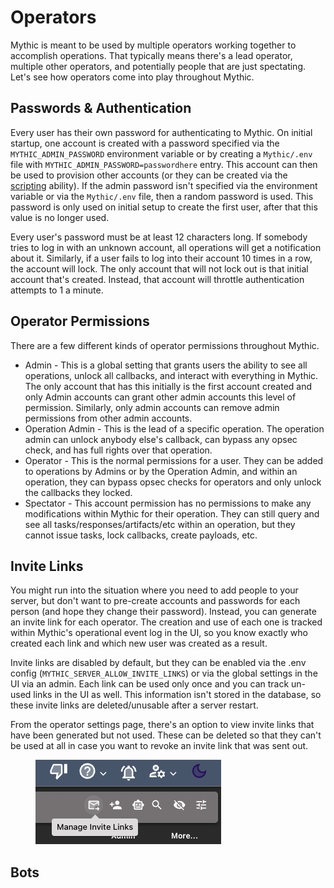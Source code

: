 # Operators

Mythic is meant to be used by multiple operators working together to accomplish operations. That typically means there's a lead operator, multiple other operators, and potentially people that are just spectating. Let's see how operators come into play throughout Mythic.

## Passwords & Authentication

Every user has their own password for authenticating to Mythic. On initial startup, one account is created with a password specified via the `MYTHIC_ADMIN_PASSWORD` environment variable or by creating a `Mythic/.env` file with `MYTHIC_ADMIN_PASSWORD=passwordhere` entry. This account can then be used to provision other accounts (or they can be created via the [scripting](scripting.md) ability). If the admin password isn't specified via the environment variable or via the `Mythic/.env` file, then a random password is used. This password is only used on initial setup to create the first user, after that this value is no longer used.

Every user's password must be at least 12 characters long. If somebody tries to log in with an unknown account, all operations will get a notification about it. Similarly, if a user fails to log into their account 10 times in a row, the account will lock. The only account that will not lock out is that initial account that's created. Instead, that account will throttle authentication attempts to 1 a minute.

## Operator Permissions

There are a few different kinds of operator permissions throughout Mythic.

* Admin - This is a global setting that grants users the ability to see all operations, unlock all callbacks, and interact with everything in Mythic. The only account that has this initially is the first account created and only Admin accounts can grant other admin accounts this level of permission. Similarly, only admin accounts can remove admin permissions from other admin accounts.
* Operation Admin - This is the lead of a specific operation. The operation admin can unlock anybody else's callback, can bypass any opsec check, and has full rights over that operation.
* Operator - This is the normal permissions for a user. They can be added to operations by Admins or by the Operation Admin, and within an operation, they can bypass opsec checks for operators and only unlock the callbacks they locked.
* Spectator - This account permission has no permissions to make any modifications within Mythic for their operation. They can still query and see all tasks/responses/artifacts/etc within an operation, but they cannot issue tasks, lock callbacks, create payloads, etc.

## Invite Links

You might run into the situation where you need to add people to your server, but don't want to pre-create accounts and passwords for each person (and hope they change their password). Instead, you can generate an invite link for each operator. The creation and use of each one is tracked within Mythic's operational event log in the UI, so you know exactly who created each link and which new user was created as a result.&#x20;

Invite links are disabled by default, but they can be enabled via the .env config (`MYTHIC_SERVER_ALLOW_INVITE_LINKS`) or via the global settings in the UI via an admin. Each link can be used only once and you can track un-used links in the UI as well. This information isn't stored in the database, so these invite links are deleted/unusable after a server restart.

From the operator settings page, there's an option to view invite links that have been generated but not used. These can be deleted so that they can't be used at all in case you want to revoke an invite link that was sent out.

<figure><img src=".gitbook/assets/image (13).png" alt=""><figcaption></figcaption></figure>

## Bots
